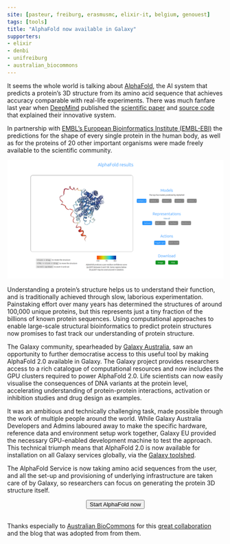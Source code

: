 ```yaml
---
site: [pasteur, freiburg, erasmusmc, elixir-it, belgium, genouest]
tags: [tools]
title: "AlphaFold now available in Galaxy" 
supporters:
- elixir
- denbi
- unifreiburg
- australian_biocommons
---
```



It seems the whole world is talking about [AlphaFold](https://deepmind.com/blog/article/putting-the-power-of-alphafold-into-the-worlds-hands),
the AI system that predicts a protein’s 3D structure from its amino acid sequence that
achieves accuracy comparable with real-life experiments. There was much fanfare last year when [DeepMind](https://deepmind.com/) published
the [scientific paper](https://www.nature.com/articles/s41586-021-03819-2) and
[source code](https://github.com/deepmind/alphafold/) that explained their innovative system.

In partnership with [EMBL’s European Bioinformatics Institute (EMBL-EBI)](https://alphafold.ebi.ac.uk/) the predictions for the shape of every single protein in the human body,
as well as for the proteins of 20 other important organisms were made freely available to the scientific community.

![Aphafold in Galaxy](/assets/media/alphafold.png)

Understanding a protein’s structure helps us to understand their function, and is traditionally achieved through slow, laborious experimentation. Painstaking effort over many years has determined the structures of around 100,000 unique proteins, but this represents just a tiny fraction of the billions of known protein sequences. Using computational approaches to enable large-scale structural bioinformatics to predict protein structures now promises to fast track our understanding of protein structure.

The Galaxy community, spearheaded by [Galaxy Australia](https://www.biocommons.org.au/galaxy-australia), saw an opportunity to further democratise access
to this useful tool by making AlphaFold 2.0 available in Galaxy.
The Galaxy project provides researchers access to a rich catalogue of computational resources and now includes the GPU clusters required to power AlphaFold 2.0.
Life scientists can now easily visualise the consequences of DNA variants at the protein level, accelerating understanding of protein-protein interactions, activation or inhibition studies and drug design as examples.

It was an ambitious and technically challenging task, made possible through the work of multiple people around the world. While Galaxy Australia Developers and Admins laboured away
to make the specific hardware, reference data and environment setup work together, Galaxy EU provided the necessary GPU-enabled development machine to test the approach. This technical
triumph means that AlphaFold 2.0 is now available for installation on all Galaxy services globally, via the [Galaxy toolshed](https://toolshed.g2.bx.psu.edu/).

The AlphaFold Service is now taking amino acid sequences from the user, and all the set-up and provisioning of underlying infrastructure are taken care of by Galaxy, so researchers can focus on generating the protein 3D structure itself.

<div align="center">
<a href="https://usegalaxy.eu/?tool_id=alphafold"><button type="button" class="btn btn-primary btn-lg">Start AlphaFold now</button></a>
</div><br>

Thanks especially to [Australian BioCommons](https://www.biocommons.org.au/) for this [great collaboration](https://www.biocommons.org.au/news/alphafold-galaxy-au) and the blog that was adopted from from them.
